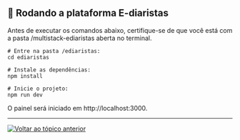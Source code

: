## 🚀 Rodando a plataforma E-diaristas

Antes de executar os comandos abaixo, certifique-se de que você está com a pasta /multistack-ediaristas aberta no terminal.

```
# Entre na pasta /ediaristas:
cd ediaristas

# Instale as dependências:
npm install 

# Inicie o projeto:
npm run dev
```

O painel será iniciado em http://localhost:3000.

<hr>

[![Voltar ao tópico anterior](https://img.shields.io/badge/Voltar_ao_tópico_anterior-375BD2?style=for-the-badge)](https://github.com/gioliveirass/multistack-ediaristas#--como-rodar-)
